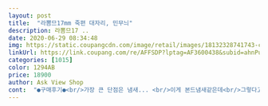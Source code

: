 ```yaml
---
layout: post 
title:  "라뽐므17mm 죽편 대자리, 민무늬" 
description: 라뽐므17 ..
date: 2020-06-29 08:34:48 
img: https://static.coupangcdn.com/image/retail/images/18132328741743-ceca4f41-1ea7-4d92-a9b0-fd6f9be2dcb1.jpg 
linkUrl: https://link.coupang.com/re/AFFSDP?lptag=AF3600438&subid=ahnPublicAsk&pageKey=1720400453&itemId=2928139162&vendorItemId=3821999825&traceid=V0-113-f9a37baa84044607 
categories: [1015] 
color: 1294AB 
price: 18900 
author: Ask View Shop 
cont:  "●구매후기●<br/>가장 큰 단점은 냄새... <br/>이게 본드냄새같은데<br/>그렇다고 냄새가 빠질때까지 기다리기엔 정말 말 안되구요<br/>냄새는 좀 오래감ㅠ<br/>더위를 너무 많이타서<br/>민감하지 않아도 이 본드냄새는 참기힘들다는건 다 아실듯요<br/>사이즈를 잘못봐서 그란지 좀작은거 빼고는 만족합니다<br/>새제품이라  냄새는 나지만 며칠<br/>아 생각보다 시원하네요<br/>일단 시원합니다<br/>잘산거같아요<br/>지나면 없어질듯하구요<br/>진작살껄<br/>참으면서 쓸 냄새가 아닙니다<br/>쿨매트는 너무 무겁던데 요거는 가벼워요<br/>쿨매트보다 훨 나아요<br/>쿨매트살까하다 요걸루샀어요<br/>" 
---
```

